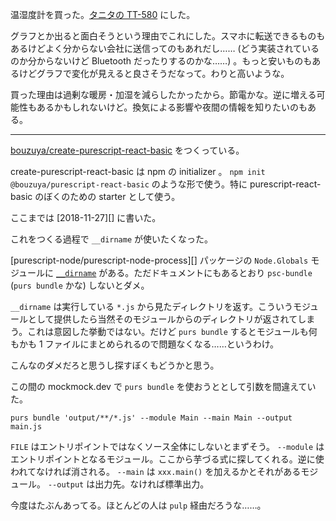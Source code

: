 温湿度計を買った。[タニタの TT-580][asin:B079T27Q4H] にした。

グラフとか出ると面白そうという理由でこれにした。スマホに転送できるものもあるけどよく分からない会社に送信ってのもあれだし…… (どう実装されているのか分からないけど Bluetooth だったりするのかな……) 。もっと安いものもあるけどグラフで変化が見えると良さそうだなって。わりと高いような。

買った理由は過剰な暖房・加湿を減らしたかったから。節電かな。逆に増える可能性もあるかもしれないけど。換気による影響や夜間の情報を知りたいのもある。

-----

[bouzuya/create-purescript-react-basic][] をつくっている。

create-purescript-react-basic は npm の initializer 。 `npm init @bouzuya/purescript-react-basic` のような形で使う。特に purescript-react-basic のぼくのための starter として使う。

ここまでは [2018-11-27][] に書いた。

これをつくる過程で `__dirname` が使いたくなった。

[purescript-node/purescript-node-process][] パッケージの `Node.Globals` モジュールに [`__dirname`](https://pursuit.purescript.org/packages/purescript-node-process/6.0.0/docs/Node.Globals#v:__dirname) がある。ただドキュメントにもあるとおり `psc-bundle` (`purs bundle` かな) しないとダメ。

`__dirname` は実行している `*.js` から見たディレクトリを返す。こういうモジュールとして提供したら当然そのモジュールからのディレクトリが返されてしまう。これは意図した挙動ではない。だけど `purs bundle` するとモジュールも何もかも 1 ファイルにまとめられるので問題なくなる……というわけ。

こんなのダメだろと思うし探すぼくもどうかと思う。

この間の mockmock.dev で `purs bundle` を使おうととして引数を間違えていた。

`purs bundle 'output/**/*.js' --module Main --main Main --output main.js`

`FILE` はエントリポイントではなくソース全体にしないとまずそう。 `--module` はエントリポイントとなるモジュール。ここから芋づる式に探してくれる。逆に使われてなければ消される。 `--main` は `xxx.main()` を加えるかとそれがあるモジュール。 `--output` は出力先。なければ標準出力。

今度はたぶんあってる。ほとんどの人は `pulp` 経由だろうな……。


[asin:B079T27Q4H]: https://www.amazon.co.jp/dp/B079T27Q4H/
[bouzuya/create-purescript-react-basic]: https://github.com/bouzuya/create-purescript-react-basic
